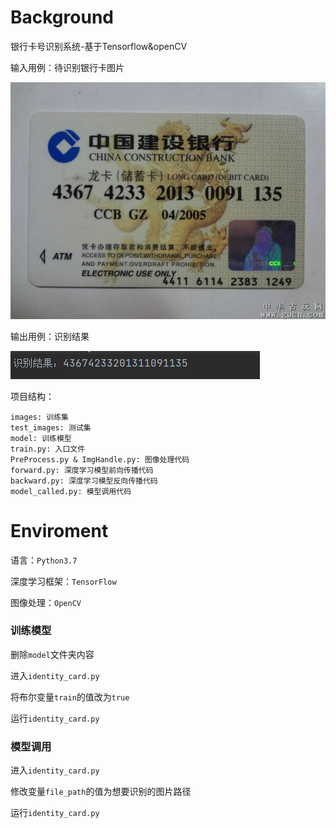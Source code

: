 # Background
银行卡号识别系统-基于Tensorflow&openCV

输入用例：待识别银行卡图片

![image](./Code_body/test_images/img_3.png)

输出用例：识别结果

![img.png](./Code_body/img.png)

项目结构：
```
images: 训练集
test_images: 测试集
model: 训练模型
train.py: 入口文件
PreProcess.py & ImgHandle.py: 图像处理代码
forward.py: 深度学习模型前向传播代码
backward.py: 深度学习模型反向传播代码
model_called.py: 模型调用代码
```
# Enviroment
语言：`Python3.7`



深度学习框架：`TensorFlow`

图像处理：`OpenCV`

### 训练模型
删除`model`文件夹内容

进入`identity_card.py`

将布尔变量`train`的值改为`true`

运行`identity_card.py`
### 模型调用
进入`identity_card.py`

修改变量`file_path`的值为想要识别的图片路径

运行`identity_card.py`
